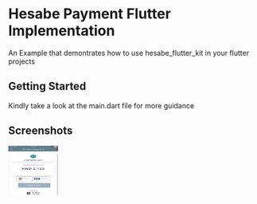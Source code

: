 #  Hesabe Payment Flutter Implementation

An Example that demontrates how to use hesabe_flutter_kit in your flutter projects

## Getting Started

Kindly take a look at the main.dart file for more guidance

## Screenshots

<img src="https://raw.githubusercontent.com/nilevars/hesabe_flutter_kit/master/example/assets/hesabe_screen.png" width="100" height="100">
